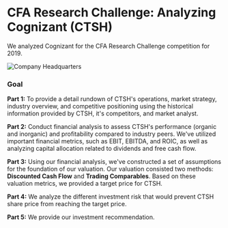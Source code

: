 # CFA Research Challenge: Analyzing Cognizant (CTSH)

We analyzed Cognizant for the CFA Research Challenge competition for 2019.

![Company Headquarters](https://images.livemint.com/img/2019/05/03/600x338/cognizant-kNNE--621x414@LiveMint_1556851783346.jpg)

### Goal

**Part 1:** To provide a detail rundown of CTSH's operations, market strategy, industry overview, and competitive positioning using the historical information provided by CTSH, it's competitors, and market analyst.

**Part 2:** Conduct financial analysis to assess CTSH's performance (organic and inorganic) and profitability compared to industry peers. We've utilized important financial metrics, such as EBIT, EBITDA, and ROIC, as well as analyzing capital allocation related to dividends and free cash flow.

**Part 3:** Using our financial analysis, we've constructed a set of assumptions for the foundation of our valuation. Our valuation consisted two methods: **Discounted Cash Flow** and **Trading Comparables**. Based on these valuation metrics, we provided a target price for CTSH.

**Part 4:** We analyze the different investment risk that would prevent CTSH share price from reaching the target price.

**Part 5:** We provide our investment recommendation.
